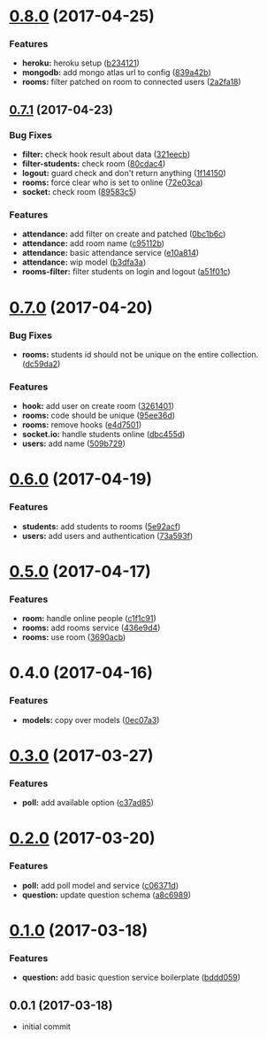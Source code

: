 <a name="0.8.0"></a>
# [0.8.0](https://github.com/pedrosobral/rsa-backend/compare/0.7.1...v0.8.0) (2017-04-25)


### Features

* **heroku:** heroku setup ([b234121](https://github.com/pedrosobral/rsa-backend/commit/b234121))
* **mongodb:** add mongo atlas url to config ([839a42b](https://github.com/pedrosobral/rsa-backend/commit/839a42b))
* **rooms:** filter patched on room to connected users ([2a2fa18](https://github.com/pedrosobral/rsa-backend/commit/2a2fa18))



<a name="0.7.1"></a>
## [0.7.1](https://github.com/pedrosobral/rsa-backend/compare/0.7.0...v0.7.1) (2017-04-23)


### Bug Fixes

* **filter:** check hook result about data ([321eecb](https://github.com/pedrosobral/rsa-backend/commit/321eecb))
* **filter-students:** check room ([80cdac4](https://github.com/pedrosobral/rsa-backend/commit/80cdac4))
* **logout:** guard check and don't return anything ([1f14150](https://github.com/pedrosobral/rsa-backend/commit/1f14150))
* **rooms:** force clear who is set to online ([72e03ca](https://github.com/pedrosobral/rsa-backend/commit/72e03ca))
* **socket:** check room ([89583c5](https://github.com/pedrosobral/rsa-backend/commit/89583c5))


### Features

* **attendance:** add filter on create and patched ([0bc1b6c](https://github.com/pedrosobral/rsa-backend/commit/0bc1b6c))
* **attendance:** add room name ([c95112b](https://github.com/pedrosobral/rsa-backend/commit/c95112b))
* **attendance:** basic attendance service ([e10a814](https://github.com/pedrosobral/rsa-backend/commit/e10a814))
* **attendance:** wip model ([b3dfa3a](https://github.com/pedrosobral/rsa-backend/commit/b3dfa3a))
* **rooms-filter:** filter students on login and logout ([a51f01c](https://github.com/pedrosobral/rsa-backend/commit/a51f01c))



<a name="0.7.0"></a>
# [0.7.0](https://github.com/pedrosobral/rsa-backend/compare/0.6.0...v0.7.0) (2017-04-20)


### Bug Fixes

* **rooms:** students id should not be unique on the entire collection. ([dc59da2](https://github.com/pedrosobral/rsa-backend/commit/dc59da2))


### Features

* **hook:** add user on create room ([3261401](https://github.com/pedrosobral/rsa-backend/commit/3261401))
* **rooms:** code should be unique ([95ee36d](https://github.com/pedrosobral/rsa-backend/commit/95ee36d))
* **rooms:** remove hooks ([e4d7501](https://github.com/pedrosobral/rsa-backend/commit/e4d7501))
* **socket.io:** handle students online ([dbc455d](https://github.com/pedrosobral/rsa-backend/commit/dbc455d))
* **users:** add name ([509b729](https://github.com/pedrosobral/rsa-backend/commit/509b729))



<a name="0.6.0"></a>
# [0.6.0](https://github.com/pedrosobral/rsa-backend/compare/0.5.0...v0.6.0) (2017-04-19)


### Features

* **students:** add students to rooms ([5e92acf](https://github.com/pedrosobral/rsa-backend/commit/5e92acf))
* **users:** add users and authentication ([73a593f](https://github.com/pedrosobral/rsa-backend/commit/73a593f))



<a name="0.5.0"></a>
# [0.5.0](https://github.com/pedrosobral/rsa-backend/compare/0.4.0...v0.5.0) (2017-04-17)


### Features

* **room:** handle online people ([c1f1c91](https://github.com/pedrosobral/rsa-backend/commit/c1f1c91))
* **rooms:** add rooms service ([436e9d4](https://github.com/pedrosobral/rsa-backend/commit/436e9d4))
* **rooms:** use room ([3690acb](https://github.com/pedrosobral/rsa-backend/commit/3690acb))



<a name="0.4.0"></a>
# 0.4.0 (2017-04-16)


### Features

* **models:** copy over models ([0ec07a3](https://github.com/pedrosobral/rsa-backend/commit/0ec07a3))


<a name="0.3.0"></a>
# [0.3.0](https://github.com/pedrosobral/rsa-backend/compare/0.2.0...v0.3.0) (2017-03-27)


### Features

* **poll:** add available option ([c37ad85](https://github.com/pedrosobral/rsa-backend/commit/c37ad85))



<a name="0.2.0"></a>
# [0.2.0](https://github.com/pedrosobral/rsa-backend/compare/0.1.0...v0.2.0) (2017-03-20)


### Features

* **poll:** add poll model and service ([c06371d](https://github.com/pedrosobral/rsa-backend/commit/c06371d))
* **question:** update question schema ([a8c6989](https://github.com/pedrosobral/rsa-backend/commit/a8c6989))



<a name="0.1.0"></a>
# [0.1.0](https://github.com/pedrosobral/rsa-backend/compare/0.0.1...v0.1.0) (2017-03-18)


### Features

* **question:** add basic question service boilerplate ([bddd059](https://github.com/pedrosobral/rsa-backend/commit/bddd059))



<a name="0.0.1"></a>
## 0.0.1 (2017-03-18)

- initial commit
